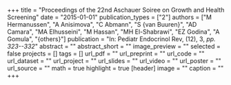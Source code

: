 +++
title = "Proceedings of the 22nd Aschauer Soiree on Growth and Health Screening"
date = "2015-01-01"
publication_types = ["2"]
authors = ["M Hermanussen", "A Anisimova", "C Abmann", "S {van Buuren}", "AD Camara", "MA Elhusseini", "M Hassan", "MH El-Shabrawi", "EZ Godina", "A Gomula", "{others}"]
publication = "In: Pediatr Endocrinol Rev, (12), 3, _pp. 323--332_"
abstract = ""
abstract_short = ""
image_preview = ""
selected = false
projects = []
tags = []
url_pdf = ""
url_preprint = ""
url_code = ""
url_dataset = ""
url_project = ""
url_slides = ""
url_video = ""
url_poster = ""
url_source = ""
math = true
highlight = true
[header]
image = ""
caption = ""
+++
